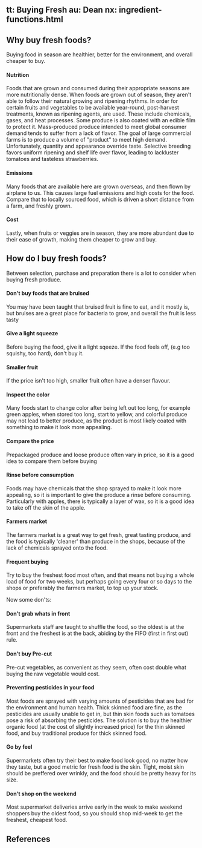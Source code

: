 tt: Buying Fresh
au: Dean
nx: ingredient-functions.html
---

## Why buy fresh foods?

Buying food in season are healthier, better for the environment, and overall cheaper to buy.

#### Nutrition
Foods that are grown and consumed during their appropriate seasons are more nutritionally dense. When foods are grown out of season, they aren't able to follow their natural growing and ripening rhythms.
In order for certain fruits and vegetables to be available year-round, post-harvest treatments, known as ripening agents, are used. These include chemicals, gases, and heat processes. Some produce is also coated with an edible film to protect it.
Mass-produced produce intended to meet global consumer demand tends to suffer from a lack of flavor. The goal of large commercial farms is to produce a volume of "product" to meet high demand. Unfortunately, quantity and appearance override taste. Selective breeding favors uniform ripening and shelf life over flavor, leading to lackluster tomatoes and tasteless strawberries.

#### Emissions
Many foods that are available here are grown overseas, and then flown by airplane to us. This causes large fuel emissions and high costs for the food. Compare that to locally sourced food, which is driven a short distance from a farm, and freshly grown.

#### Cost
Lastly, when fruits or veggies are in season, they are more abundant due to their ease of growth, making them cheaper to grow and buy.


## How do I buy fresh foods?

Between selection, purchase and preparation there is a lot to consider when buying fresh produce.
#### Don't buy foods that are bruised
You may have been taught that bruised fruit is fine to eat, and it mostly is, but bruises are a great place for bacteria to grow, and overall the fruit is less tasty

#### Give a light squeeze
Before buying the food, give it a light sqeeze. If the food feels off, (e.g too squishy, too hard), don't buy it.

#### Smaller fruit
If the price isn't too high, smaller fruit often have a denser flavour.

#### Inspect the color
Many foods start to change color after being left out too long, for example green apples, when stored too long, start to yellow, and colorful produce may not lead to better produce, as the product is most likely coated with something to make it look more appealing.

#### Compare the price
Prepackaged produce and loose produce often vary in price, so it is a good idea to compare them before buying

#### Rinse before consumption
Foods may have chemicals that the shop sprayed to make it look more appealing, so it is important to give the produce a rinse before consuming. Particularly with apples, there is typically a layer of wax, so it is a good idea to take off the skin of the apple.


#### Farmers market
The farmers market is a great way to get fresh, great tasting produce, and the food is typically 'cleaner' than produce in the shops, because of the lack of chemicals sprayed onto the food.

#### Frequent buying
Try to buy the freshest food most often, and that means not buying a whole load of food for two weeks, but perhaps going every four or so days to the shops or preferably the farmers market, to top up your stock.


Now some don'ts:
#### Don't grab whats in front
Supermarkets staff are taught to shuffle the food, so the oldest is at the front and the freshest is at the back, abiding by the FIFO (first in first out) rule.

#### Don't buy Pre-cut
Pre-cut vegetables, as convenient as they seem, often cost double what buying the raw vegetable would cost.

#### Preventing pesticides in your food
Most foods are sprayed with varying amounts of pesticides that are bad for the environment and human health. Thick skinned food are fine, as the pesticides are usually unable to get in, but thin skin foods such as tomatoes pose a risk of absorbing the pesticides. The solution is to buy the healthier organic food (at the cost of slightly increased price) for the thin skinned food, and buy traditional produce for thick skinned food.

#### Go by feel
Supermarkets often try their best to make food look good, no matter how they taste, but a good metric for fresh food is the skin. Tight, moist skin should be preffered over wrinkly, and the food should be pretty heavy for its size.


#### Don't shop on the weekend
Most supermarket deliveries arrive early in the week to make weekend shoppers buy the oldest food, so you should shop mid-week to get the freshest, cheapest food.


## References
